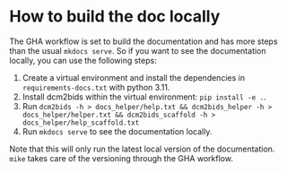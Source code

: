# How to build the doc locally

The GHA workflow is set to build the documentation and has more steps than
the usual `mkdocs serve`. So if you want to see the documentation locally,
you can use the following steps:

1. Create a virtual environment and install the dependencies in `requirements-docs.txt` with python 3.11.
2. Install dcm2bids within the virtual environment: `pip install -e .`.
3. Run `dcm2bids -h > docs_helper/help.txt && dcm2bids_helper -h > docs_helper/helper.txt && dcm2bids_scaffold -h > docs_helper/help_scaffold.txt`
4. Run `mkdocs serve` to see the documentation locally.

Note that this will only run the latest local version of the documentation. `mike` takes care of the versioning through the GHA workflow.